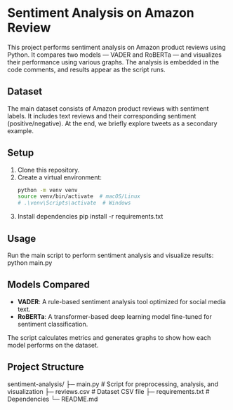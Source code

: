 # Sentiment Analysis on Amazon Review

This project performs sentiment analysis on Amazon product reviews using Python.
It compares two models — VADER and RoBERTa — and visualizes their performance using various graphs.
The analysis is embedded in the code comments, and results appear as the script runs.

## Dataset

The main dataset consists of Amazon product reviews with sentiment labels.
It includes text reviews and their corresponding sentiment (positive/negative).
At the end, we briefly explore tweets as a secondary example.

## Setup

1. Clone this repository.
2. Create a virtual environment:
   ```bash
   python -m venv venv
   source venv/bin/activate  # macOS/Linux
   # .\venv\Scripts\activate  # Windows
   ```
3. Install dependencies
   pip install -r requirements.txt

## Usage

Run the main script to perform sentiment analysis and visualize results:
python main.py

## Models Compared

- **VADER**: A rule-based sentiment analysis tool optimized for social media text.
- **RoBERTa**: A transformer-based deep learning model fine-tuned for sentiment classification.

The script calculates metrics and generates graphs to show how each model performs on the dataset.

## Project Structure

sentiment-analysis/
├─ main.py # Script for preprocessing, analysis, and visualization
├─ reviews.csv # Dataset CSV file
├─ requirements.txt # Dependencies
└─ README.md
